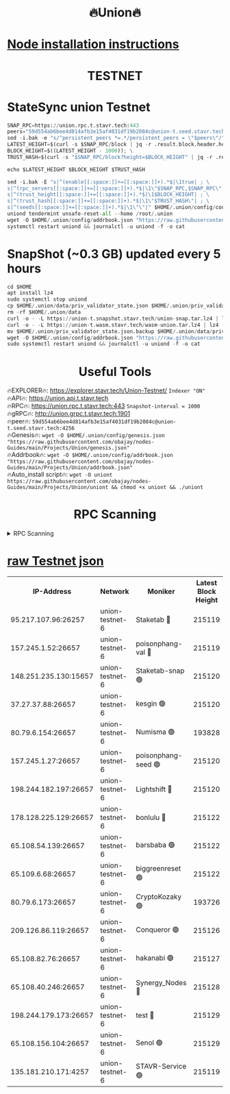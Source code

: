 <h1 align="center"> 🔥Union🔥</h1>

[Node installation instructions](https://github.com/obajay/nodes-Guides/tree/main/Projects/Union)
=

<h1 align="center"> TESTNET</h1>

# StateSync union Testnet
```python
SNAP_RPC=https://union.rpc.t.stavr.tech:443
peers="59d554ab6bee4d814afb3e15af4031df19b2084c@union-t.seed.stavr.tech:4256"
sed -i.bak -e "s/^persistent_peers *=.*/persistent_peers = \"$peers\"/" $HOME/.union/config/config.toml
LATEST_HEIGHT=$(curl -s $SNAP_RPC/block | jq -r .result.block.header.height); \
BLOCK_HEIGHT=$((LATEST_HEIGHT - 1000)); \
TRUST_HASH=$(curl -s "$SNAP_RPC/block?height=$BLOCK_HEIGHT" | jq -r .result.block_id.hash)

echo $LATEST_HEIGHT $BLOCK_HEIGHT $TRUST_HASH

sed -i.bak -E "s|^(enable[[:space:]]+=[[:space:]]+).*$|\1true| ; \
s|^(rpc_servers[[:space:]]+=[[:space:]]+).*$|\1\"$SNAP_RPC,$SNAP_RPC\"| ; \
s|^(trust_height[[:space:]]+=[[:space:]]+).*$|\1$BLOCK_HEIGHT| ; \
s|^(trust_hash[[:space:]]+=[[:space:]]+).*$|\1\"$TRUST_HASH\"| ; \
s|^(seeds[[:space:]]+=[[:space:]]+).*$|\1\"\"|" $HOME/.union/config/config.toml
uniond tendermint unsafe-reset-all --home /root/.union
wget -O $HOME/.union/config/addrbook.json "https://raw.githubusercontent.com/obajay/nodes-Guides/main/Projects/Union/addrbook.json"
systemctl restart uniond && journalctl -u uniond -f -o cat
```
# SnapShot (~0.3 GB) updated every 5 hours
```python
cd $HOME
apt install lz4
sudo systemctl stop uniond
cp $HOME/.union/data/priv_validator_state.json $HOME/.union/priv_validator_state.json.backup
rm -rf $HOME/.union/data
curl -o - -L https://union-t.snapshot.stavr.tech/union-snap.tar.lz4 | lz4 -c -d - | tar -x -C $HOME/.union --strip-components 2
curl -o - -L https://union-t.wasm.stavr.tech/wasm-union.tar.lz4 | lz4 -c -d - | tar -x -C $HOME/.union --strip-components 2
mv $HOME/.union/priv_validator_state.json.backup $HOME/.union/data/priv_validator_state.json
wget -O $HOME/.union/config/addrbook.json "https://raw.githubusercontent.com/obajay/nodes-Guides/main/Projects/Union/addrbook.json"
sudo systemctl restart uniond && journalctl -u uniond -f -o cat
```
 <h1 align="center"> Useful Tools</h1>
 
🔥EXPLORER🔥: https://explorer.stavr.tech/Union-Testnet/        `Indexer "ON"` \
🔥API🔥:      https://union.api.t.stavr.tech \
🔥RPC🔥:      https://union.rpc.t.stavr.tech:443              `Snapshot-interval = 1000` \
🔥gRPC🔥:     http://union.grpc.t.stavr.tech:1901 \
🔥peer🔥:     `59d554ab6bee4d814afb3e15af4031df19b2084c@union-t.seed.stavr.tech:4256` \
🔥Genesis🔥:     `wget -O $HOME/.union/config/genesis.json "https://raw.githubusercontent.com/obajay/nodes-Guides/main/Projects/Union/genesis.json"` \
🔥Addrbook🔥: ```wget -O $HOME/.union/config/addrbook.json "https://raw.githubusercontent.com/obajay/nodes-Guides/main/Projects/Union/addrbook.json"``` \
🔥Auto_install script🔥:  `wget -O uniont https://raw.githubusercontent.com/obajay/nodes-Guides/main/Projects/Union/uniont && chmod +x uniont && ./uniont`

<h1 align="center"> RPC Scanning</h1>

<details>
<summary>RPC Scanning</summary>

<h2 align="center"> We scan nodes in real time every 4 hours. And we provide the final result of RPC endpoints.
We cannot influence the operation of these nodes in any way. </h2>


```python
If Voting Power is higher than 0 --> then the Node is a validator of the network and may be subject to attack and be a potential threat to the chain.
```
```python
We marked such validators with a red symbol
```

</details>

[raw Testnet json](https://rpc-check.uniont.stavr.tech/uniont/rpc-uniont-result.json)
=



<table><tr><th>IP-Address</th><th>Network</th><th>Moniker</th><th>Latest Block Height</th><th>Earliest Block Height</th><th>Catching Up</th><th>Tx Index</th><th>Voting Power</th><th>Scan Time</th></tr><tr><td>95.217.107.96:26257</td><td>union-testnet-6</td><td>Staketab 🔴</td><td>215119</td><td>1</td><td>False</td><td>on</td><td>1000002</td><td>2024-02-27T15:07:34.828893555UTC</td></tr><tr><td>157.245.1.52:26657</td><td>union-testnet-6</td><td>poisonphang-val 🔴</td><td>215119</td><td>1</td><td>False</td><td>on</td><td>1000000</td><td>2024-02-27T15:07:35.453435812UTC</td></tr><tr><td>148.251.235.130:15657</td><td>union-testnet-6</td><td>Staketab-snap 🟢</td><td>215120</td><td>1</td><td>False</td><td>on</td><td>0</td><td>2024-02-27T15:07:36.100030766UTC</td></tr><tr><td>37.27.37.88:26657</td><td>union-testnet-6</td><td>kesgin 🟢</td><td>215120</td><td>1</td><td>False</td><td>on</td><td>0</td><td>2024-02-27T15:07:36.433128425UTC</td></tr><tr><td>80.79.6.154:26657</td><td>union-testnet-6</td><td>Numisma 🟢</td><td>193828</td><td>1</td><td>False</td><td>on</td><td>0</td><td>2024-02-27T15:07:40.987387643UTC</td></tr><tr><td>157.245.1.27:26657</td><td>union-testnet-6</td><td>poisonphang-seed 🟢</td><td>215120</td><td>1</td><td>False</td><td>on</td><td>0</td><td>2024-02-27T15:07:41.583512390UTC</td></tr><tr><td>198.244.182.197:26657</td><td>union-testnet-6</td><td>Lightshift 🔴</td><td>215120</td><td>1</td><td>False</td><td>on</td><td>1000000</td><td>2024-02-27T15:07:43.904288043UTC</td></tr><tr><td>178.128.225.129:26657</td><td>union-testnet-6</td><td>bonlulu 🔴</td><td>215122</td><td>1</td><td>False</td><td>on</td><td>1000000</td><td>2024-02-27T15:07:54.992514023UTC</td></tr><tr><td>65.108.54.139:26657</td><td>union-testnet-6</td><td>barsbaba 🟢</td><td>215122</td><td>1</td><td>False</td><td>on</td><td>0</td><td>2024-02-27T15:07:55.306321960UTC</td></tr><tr><td>65.109.6.68:26657</td><td>union-testnet-6</td><td>biggreenreset 🟢</td><td>215122</td><td>1</td><td>False</td><td>on</td><td>0</td><td>2024-02-27T15:07:55.653302015UTC</td></tr><tr><td>80.79.6.173:26657</td><td>union-testnet-6</td><td>CryptoKozaky 🟢</td><td>193726</td><td>1</td><td>False</td><td>on</td><td>0</td><td>2024-02-27T15:07:58.100053893UTC</td></tr><tr><td>209.126.86.119:26657</td><td>union-testnet-6</td><td>Conqueror 🟢</td><td>215126</td><td>1</td><td>False</td><td>on</td><td>0</td><td>2024-02-27T15:08:19.156460026UTC</td></tr><tr><td>65.108.82.76:26657</td><td>union-testnet-6</td><td>hakanabi 🟢</td><td>215127</td><td>1</td><td>False</td><td>on</td><td>0</td><td>2024-02-27T15:08:25.623797987UTC</td></tr><tr><td>65.108.40.246:26657</td><td>union-testnet-6</td><td>Synergy_Nodes 🔴</td><td>215128</td><td>1</td><td>False</td><td>on</td><td>1000001</td><td>2024-02-27T15:08:32.083735051UTC</td></tr><tr><td>198.244.179.173:26657</td><td>union-testnet-6</td><td>test 🔴</td><td>215129</td><td>1</td><td>False</td><td>on</td><td>1</td><td>2024-02-27T15:08:34.824913845UTC</td></tr><tr><td>65.108.156.104:26657</td><td>union-testnet-6</td><td>Senol 🟢</td><td>215129</td><td>1</td><td>False</td><td>on</td><td>0</td><td>2024-02-27T15:08:35.138926835UTC</td></tr><tr><td>135.181.210.171:4257</td><td>union-testnet-6</td><td>STAVR-Service 🟢</td><td>215119</td><td>212001</td><td>False</td><td>on</td><td>0</td><td>2024-02-27T15:07:35.828250360UTC</td></tr></table>
